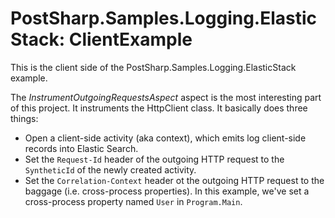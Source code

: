 # PostSharp.Samples.Logging.ElasticStack: ClientExample

This is the client side of the PostSharp.Samples.Logging.ElasticStack example.

The *InstrumentOutgoingRequestsAspect* aspect is the most interesting part of this project. It instruments the HttpClient class. It basically does three things:

* Open a client-side activity (aka context), which emits log client-side records into Elastic Search.
* Set the `Request-Id` header of the outgoing HTTP request to the `SyntheticId` of the newly created activity.
* Set the `Correlation-Context` header ot the outgoing HTTP request to the baggage (i.e. cross-process properties). In this example, we've set a cross-process property named `User` in `Program.Main`.